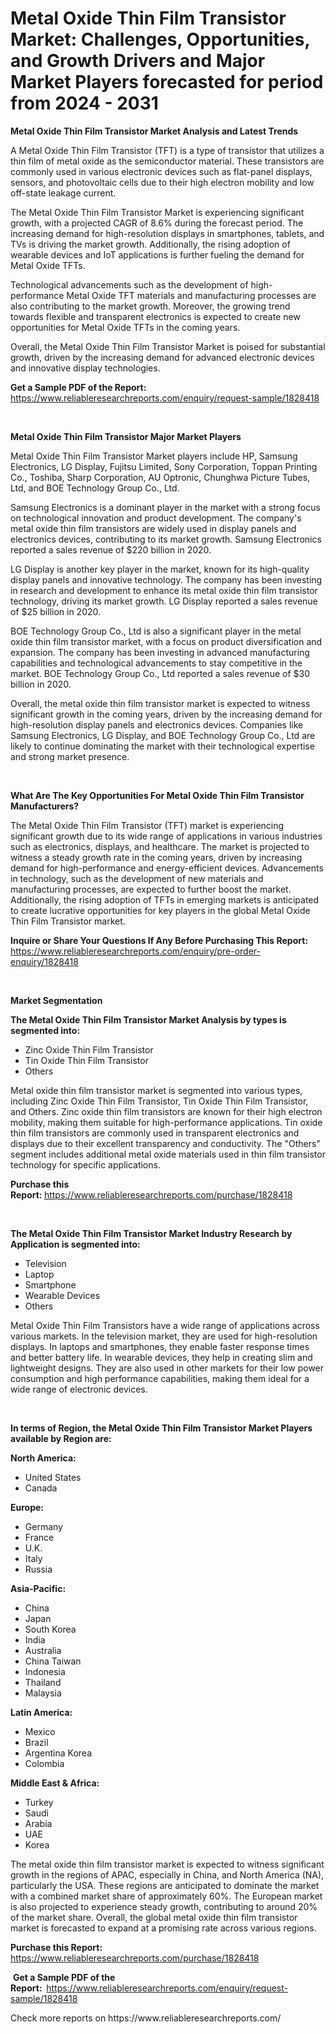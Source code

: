 <p><h1>Metal Oxide Thin Film Transistor Market: Challenges, Opportunities, and Growth Drivers and Major Market Players forecasted for period from 2024 - 2031</h1></p><p><strong>Metal Oxide Thin Film Transistor Market Analysis and Latest Trends</strong></p>
<p><p>A Metal Oxide Thin Film Transistor (TFT) is a type of transistor that utilizes a thin film of metal oxide as the semiconductor material. These transistors are commonly used in various electronic devices such as flat-panel displays, sensors, and photovoltaic cells due to their high electron mobility and low off-state leakage current.</p><p>The Metal Oxide Thin Film Transistor Market is experiencing significant growth, with a projected CAGR of 8.6% during the forecast period. The increasing demand for high-resolution displays in smartphones, tablets, and TVs is driving the market growth. Additionally, the rising adoption of wearable devices and IoT applications is further fueling the demand for Metal Oxide TFTs.</p><p>Technological advancements such as the development of high-performance Metal Oxide TFT materials and manufacturing processes are also contributing to the market growth. Moreover, the growing trend towards flexible and transparent electronics is expected to create new opportunities for Metal Oxide TFTs in the coming years.</p><p>Overall, the Metal Oxide Thin Film Transistor Market is poised for substantial growth, driven by the increasing demand for advanced electronic devices and innovative display technologies.</p></p>
<p><strong>Get a Sample PDF of the Report:&nbsp;</strong> <a href="https://www.reliableresearchreports.com/enquiry/request-sample/1828418">https://www.reliableresearchreports.com/enquiry/request-sample/1828418</a></p>
<p>&nbsp;</p>
<p><strong>Metal Oxide Thin Film Transistor Major Market Players</strong></p>
<p><p>Metal Oxide Thin Film Transistor Market players include HP, Samsung Electronics, LG Display, Fujitsu Limited, Sony Corporation, Toppan Printing Co., Toshiba, Sharp Corporation, AU Optronic, Chunghwa Picture Tubes, Ltd, and BOE Technology Group Co., Ltd. </p><p>Samsung Electronics is a dominant player in the market with a strong focus on technological innovation and product development. The company's metal oxide thin film transistors are widely used in display panels and electronics devices, contributing to its market growth. Samsung Electronics reported a sales revenue of $220 billion in 2020.</p><p>LG Display is another key player in the market, known for its high-quality display panels and innovative technology. The company has been investing in research and development to enhance its metal oxide thin film transistor technology, driving its market growth. LG Display reported a sales revenue of $25 billion in 2020.</p><p>BOE Technology Group Co., Ltd is also a significant player in the metal oxide thin film transistor market, with a focus on product diversification and expansion. The company has been investing in advanced manufacturing capabilities and technological advancements to stay competitive in the market. BOE Technology Group Co., Ltd reported a sales revenue of $30 billion in 2020.</p><p>Overall, the metal oxide thin film transistor market is expected to witness significant growth in the coming years, driven by the increasing demand for high-resolution display panels and electronics devices. Companies like Samsung Electronics, LG Display, and BOE Technology Group Co., Ltd are likely to continue dominating the market with their technological expertise and strong market presence.</p></p>
<p>&nbsp;</p>
<p><strong>What Are The Key Opportunities For Metal Oxide Thin Film Transistor Manufacturers?</strong></p>
<p><p>The Metal Oxide Thin Film Transistor (TFT) market is experiencing significant growth due to its wide range of applications in various industries such as electronics, displays, and healthcare. The market is projected to witness a steady growth rate in the coming years, driven by increasing demand for high-performance and energy-efficient devices. Advancements in technology, such as the development of new materials and manufacturing processes, are expected to further boost the market. Additionally, the rising adoption of TFTs in emerging markets is anticipated to create lucrative opportunities for key players in the global Metal Oxide Thin Film Transistor market.</p></p>
<p><strong>Inquire or Share Your Questions If Any Before Purchasing This Report:</strong> <a href="https://www.reliableresearchreports.com/enquiry/pre-order-enquiry/1828418">https://www.reliableresearchreports.com/enquiry/pre-order-enquiry/1828418</a></p>
<p>&nbsp;</p>
<p><strong>Market Segmentation</strong></p>
<p><strong>The Metal Oxide Thin Film Transistor Market Analysis by types is segmented into:</strong></p>
<p><ul><li>Zinc Oxide Thin Film Transistor</li><li>Tin Oxide Thin Film Transistor</li><li>Others</li></ul></p>
<p><p>Metal oxide thin film transistor market is segmented into various types, including Zinc Oxide Thin Film Transistor, Tin Oxide Thin Film Transistor, and Others. Zinc oxide thin film transistors are known for their high electron mobility, making them suitable for high-performance applications. Tin oxide thin film transistors are commonly used in transparent electronics and displays due to their excellent transparency and conductivity. The "Others" segment includes additional metal oxide materials used in thin film transistor technology for specific applications.</p></p>
<p><strong>Purchase this Report:&nbsp;</strong><a href="https://www.reliableresearchreports.com/purchase/1828418">https://www.reliableresearchreports.com/purchase/1828418</a></p>
<p>&nbsp;</p>
<p><strong>The Metal Oxide Thin Film Transistor Market Industry Research by Application is segmented into:</strong></p>
<p><ul><li>Television</li><li>Laptop</li><li>Smartphone</li><li>Wearable Devices</li><li>Others</li></ul></p>
<p><p>Metal Oxide Thin Film Transistors have a wide range of applications across various markets. In the television market, they are used for high-resolution displays. In laptops and smartphones, they enable faster response times and better battery life. In wearable devices, they help in creating slim and lightweight designs. They are also used in other markets for their low power consumption and high performance capabilities, making them ideal for a wide range of electronic devices.</p></p>
<p>&nbsp;</p>
<p><strong>In terms of Region, the Metal Oxide Thin Film Transistor Market Players available by Region are:</strong></p>
<p>
    <p> <strong> North America: </strong>
        <ul>
            <li>United States</li>
            <li>Canada</li>
        </ul>
        </p> 
    <p> <strong> Europe: </strong>
        <ul>
            <li>Germany</li>
            <li>France</li>
            <li>U.K.</li>
            <li>Italy</li>
            <li>Russia</li>
        </ul>
        </p> 
    <p> <strong> Asia-Pacific: </strong>
        <ul>
            <li>China</li>
            <li>Japan</li>
            <li>South Korea</li>
            <li>India</li>
            <li>Australia</li>
            <li>China Taiwan</li>
            <li>Indonesia</li>
            <li>Thailand</li>
            <li>Malaysia</li>
        </ul>
        </p> 
    <p> <strong> Latin America: </strong>
        <ul>
            <li>Mexico</li>
            <li>Brazil</li>
            <li>Argentina Korea</li>
            <li>Colombia</li>
        </ul>
        </p> 
    <p> <strong> Middle East & Africa: </strong>
        <ul>
            <li>Turkey</li>
            <li>Saudi</li>
            <li>Arabia</li>
            <li>UAE</li>
            <li>Korea</li>
        </ul>
    </p>
    </p>
<p><p>The metal oxide thin film transistor market is expected to witness significant growth in the regions of APAC, especially in China, and North America (NA), particularly the USA. These regions are anticipated to dominate the market with a combined market share of approximately 60%. The European market is also projected to experience steady growth, contributing to around 20% of the market share. Overall, the global metal oxide thin film transistor market is forecasted to expand at a promising rate across various regions.</p></p>
<p><strong>Purchase this Report: </strong><a href="https://www.reliableresearchreports.com/purchase/1828418">https://www.reliableresearchreports.com/purchase/1828418</a></p>
<p>&nbsp;<strong>Get a Sample PDF of the Report:&nbsp;&nbsp;</strong><a href="https://www.reliableresearchreports.com/enquiry/request-sample/1828418">https://www.reliableresearchreports.com/enquiry/request-sample/1828418</a></p>
<p><strong></strong></p>
<p>Check more reports on https://www.reliableresearchreports.com/</p>